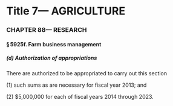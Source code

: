 
# Title 7— AGRICULTURE
### CHAPTER 88— RESEARCH
#### § 5925f. Farm business management
##### (d) Authorization of appropriations

There are authorized to be appropriated to carry out this section

(1) such sums as are necessary for fiscal year 2013; and

(2) $5,000,000 for each of fiscal years 2014 through 2023.
